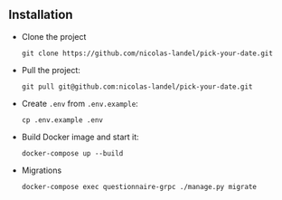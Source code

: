 ## Installation

- Clone the project

  ```
  git clone https://github.com/nicolas-landel/pick-your-date.git
  ```

- Pull the project:

  ```console
  git pull git@github.com:nicolas-landel/pick-your-date.git
  ```

- Create `.env` from `.env.example`:

  ```console
  cp .env.example .env
  ```

- Build Docker image and start it:

  ```console
  docker-compose up --build
  ```

- Migrations

  ```
  docker-compose exec questionnaire-grpc ./manage.py migrate
  ```